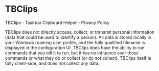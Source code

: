 # TBClips
TBClips - Taskbar Clipboard Helper - Privacy Policy
  
TBClips does not directly access, collect, or transmit personal information (data that could be used to identify a person).  All data is stored locally in your Windows roaming user profile, and the fully qualified filename is displayed in the configuration UI.  TBClips does have the ability to run commands that you tell it to run, but it has no influence over those commands or what they do or collect (or do not collect).  TBClips itself is fully client-side, and does not collect any data.
